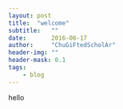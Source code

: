 ```yaml
---
layout: post
title:  "welcome"
subtitle:   ""  
date:       2016-06-17
author:     "ChuGiFtedScholAr"
header-img: ""
header-mask: 0.1
tags:
    - blog
---
```


hello 